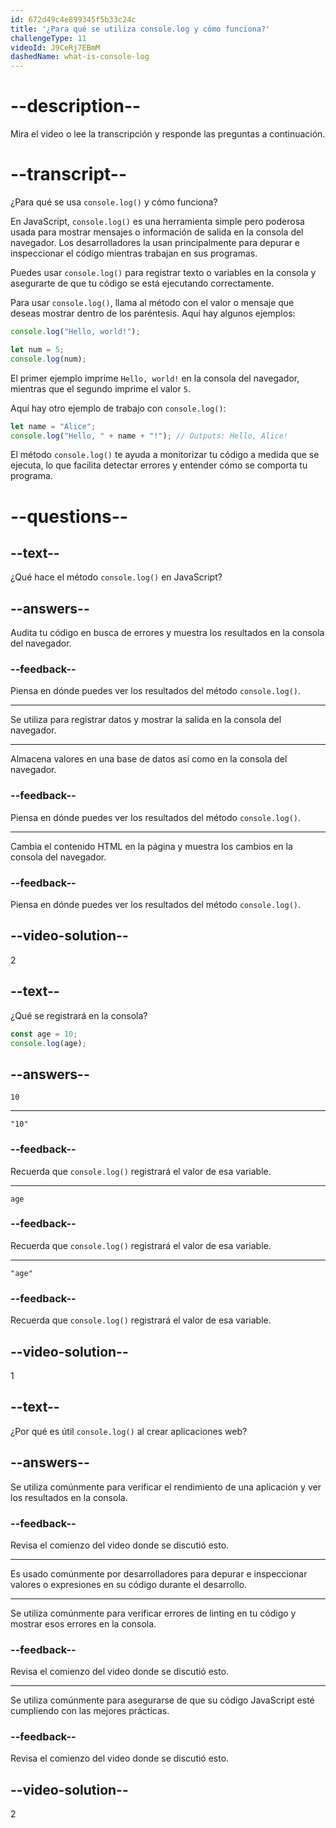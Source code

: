 ```yaml
---
id: 672d49c4e899345f5b33c24c
title: '¿Para qué se utiliza console.log y cómo funciona?'
challengeType: 11
videoId: J9CeRj7EBmM
dashedName: what-is-console-log
---
```


# --description--

Mira el video o lee la transcripción y responde las preguntas a continuación.

# --transcript--

¿Para qué se usa `console.log()` y cómo funciona?

En JavaScript, `console.log()` es una herramienta simple pero poderosa usada para mostrar mensajes o información de salida en la consola del navegador. Los desarrolladores la usan principalmente para depurar e inspeccionar el código mientras trabajan en sus programas.

Puedes usar `console.log()` para registrar texto o variables en la consola y asegurarte de que tu código se está ejecutando correctamente.

Para usar `console.log()`, llama al método con el valor o mensaje que deseas mostrar dentro de los paréntesis. Aquí hay algunos ejemplos:

```js
console.log("Hello, world!");

let num = 5;
console.log(num);
```

El primer ejemplo imprime `Hello, world!` en la consola del navegador, mientras que el segundo imprime el valor `5`.

Aquí hay otro ejemplo de trabajo con `console.log()`:

```js
let name = "Alice";
console.log("Hello, " + name + "!"); // Outputs: Hello, Alice!
```

El método `console.log()` te ayuda a monitorizar tu código a medida que se ejecuta, lo que facilita detectar errores y entender cómo se comporta tu programa.

# --questions--

## --text--

¿Qué hace el método `console.log()` en JavaScript?

## --answers--

Audita tu código en busca de errores y muestra los resultados en la consola del navegador.

### --feedback--

Piensa en dónde puedes ver los resultados del método `console.log()`.

---

Se utiliza para registrar datos y mostrar la salida en la consola del navegador.

---

Almacena valores en una base de datos así como en la consola del navegador.

### --feedback--

Piensa en dónde puedes ver los resultados del método `console.log()`.

---

Cambia el contenido HTML en la página y muestra los cambios en la consola del navegador.

### --feedback--

Piensa en dónde puedes ver los resultados del método `console.log()`.

## --video-solution--

2

## --text--

¿Qué se registrará en la consola?

```js
const age = 10;
console.log(age);
```

## --answers--

`10`

---

`"10"`

### --feedback--

Recuerda que `console.log()` registrará el valor de esa variable.

---

`age`

### --feedback--

Recuerda que `console.log()` registrará el valor de esa variable.

---

`"age"`

### --feedback--

Recuerda que `console.log()` registrará el valor de esa variable.

## --video-solution--

1

## --text--

¿Por qué es útil `console.log()` al crear aplicaciones web?

## --answers--

Se utiliza comúnmente para verificar el rendimiento de una aplicación y ver los resultados en la consola.

### --feedback--

Revisa el comienzo del video donde se discutió esto.

---

Es usado comúnmente por desarrolladores para depurar e inspeccionar valores o expresiones en su código durante el desarrollo.

---

Se utiliza comúnmente para verificar errores de linting en tu código y mostrar esos errores en la consola.

### --feedback--

Revisa el comienzo del video donde se discutió esto.

---

Se utiliza comúnmente para asegurarse de que su código JavaScript esté cumpliendo con las mejores prácticas.

### --feedback--

Revisa el comienzo del video donde se discutió esto.

## --video-solution--

2
